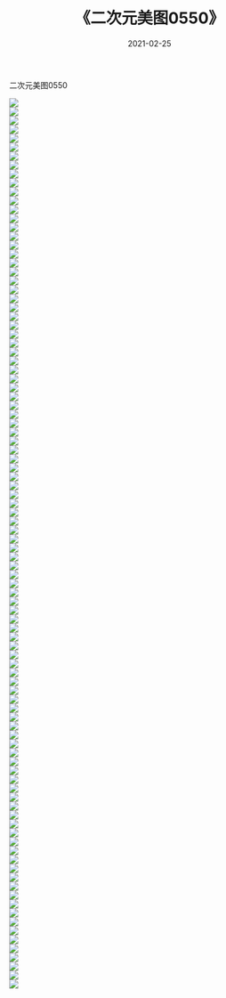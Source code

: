 ﻿---
layout: post
title:  《二次元美图0550》
date:   2021-02-25
img: http://imgx.orgx.ga/二次元/2021/二次元美图0550/000.jpg
categories: [美女, 清纯, 唯美]
---

二次元美图0550

 ![](http://imgx.orgx.ga/二次元/2021/二次元美图0550/001.jpg) <br>![](http://imgx.orgx.ga/二次元/2021/二次元美图0550/002.jpg) <br>![](http://imgx.orgx.ga/二次元/2021/二次元美图0550/003.jpg) <br>![](http://imgx.orgx.ga/二次元/2021/二次元美图0550/004.jpg) <br>![](http://imgx.orgx.ga/二次元/2021/二次元美图0550/005.jpg) <br>![](http://imgx.orgx.ga/二次元/2021/二次元美图0550/006.jpg) <br>![](http://imgx.orgx.ga/二次元/2021/二次元美图0550/007.jpg) <br>![](http://imgx.orgx.ga/二次元/2021/二次元美图0550/008.jpg) <br>![](http://imgx.orgx.ga/二次元/2021/二次元美图0550/009.jpg) <br>![](http://imgx.orgx.ga/二次元/2021/二次元美图0550/010.jpg) <br>![](http://imgx.orgx.ga/二次元/2021/二次元美图0550/011.jpg) <br>![](http://imgx.orgx.ga/二次元/2021/二次元美图0550/012.jpg) <br>![](http://imgx.orgx.ga/二次元/2021/二次元美图0550/013.jpg) <br>![](http://imgx.orgx.ga/二次元/2021/二次元美图0550/014.jpg) <br>![](http://imgx.orgx.ga/二次元/2021/二次元美图0550/015.jpg) <br>![](http://imgx.orgx.ga/二次元/2021/二次元美图0550/016.jpg) <br>![](http://imgx.orgx.ga/二次元/2021/二次元美图0550/017.jpg) <br>![](http://imgx.orgx.ga/二次元/2021/二次元美图0550/018.jpg) <br>![](http://imgx.orgx.ga/二次元/2021/二次元美图0550/019.jpg) <br>![](http://imgx.orgx.ga/二次元/2021/二次元美图0550/020.jpg) <br>![](http://imgx.orgx.ga/二次元/2021/二次元美图0550/021.jpg) <br>![](http://imgx.orgx.ga/二次元/2021/二次元美图0550/022.jpg) <br>![](http://imgx.orgx.ga/二次元/2021/二次元美图0550/023.jpg) <br>![](http://imgx.orgx.ga/二次元/2021/二次元美图0550/024.jpg) <br>![](http://imgx.orgx.ga/二次元/2021/二次元美图0550/025.jpg) <br>![](http://imgx.orgx.ga/二次元/2021/二次元美图0550/026.jpg) <br>![](http://imgx.orgx.ga/二次元/2021/二次元美图0550/027.jpg) <br>![](http://imgx.orgx.ga/二次元/2021/二次元美图0550/028.jpg) <br>![](http://imgx.orgx.ga/二次元/2021/二次元美图0550/029.jpg) <br>![](http://imgx.orgx.ga/二次元/2021/二次元美图0550/030.jpg) <br>![](http://imgx.orgx.ga/二次元/2021/二次元美图0550/031.jpg) <br>![](http://imgx.orgx.ga/二次元/2021/二次元美图0550/032.jpg) <br>![](http://imgx.orgx.ga/二次元/2021/二次元美图0550/033.jpg) <br>![](http://imgx.orgx.ga/二次元/2021/二次元美图0550/034.jpg) <br>![](http://imgx.orgx.ga/二次元/2021/二次元美图0550/035.jpg) <br>![](http://imgx.orgx.ga/二次元/2021/二次元美图0550/036.jpg) <br>![](http://imgx.orgx.ga/二次元/2021/二次元美图0550/037.jpg) <br>![](http://imgx.orgx.ga/二次元/2021/二次元美图0550/038.jpg) <br>![](http://imgx.orgx.ga/二次元/2021/二次元美图0550/039.jpg) <br>![](http://imgx.orgx.ga/二次元/2021/二次元美图0550/040.jpg) <br>![](http://imgx.orgx.ga/二次元/2021/二次元美图0550/041.jpg) <br>![](http://imgx.orgx.ga/二次元/2021/二次元美图0550/042.jpg) <br>![](http://imgx.orgx.ga/二次元/2021/二次元美图0550/043.jpg) <br>![](http://imgx.orgx.ga/二次元/2021/二次元美图0550/044.jpg) <br>![](http://imgx.orgx.ga/二次元/2021/二次元美图0550/045.jpg) <br>![](http://imgx.orgx.ga/二次元/2021/二次元美图0550/046.jpg) <br>![](http://imgx.orgx.ga/二次元/2021/二次元美图0550/047.jpg) <br>![](http://imgx.orgx.ga/二次元/2021/二次元美图0550/048.jpg) <br>![](http://imgx.orgx.ga/二次元/2021/二次元美图0550/049.jpg) <br>![](http://imgx.orgx.ga/二次元/2021/二次元美图0550/050.jpg) <br>![](http://imgx.orgx.ga/二次元/2021/二次元美图0550/051.jpg) <br>![](http://imgx.orgx.ga/二次元/2021/二次元美图0550/052.jpg) <br>![](http://imgx.orgx.ga/二次元/2021/二次元美图0550/053.jpg) <br>![](http://imgx.orgx.ga/二次元/2021/二次元美图0550/054.jpg) <br>![](http://imgx.orgx.ga/二次元/2021/二次元美图0550/055.jpg) <br>![](http://imgx.orgx.ga/二次元/2021/二次元美图0550/056.jpg) <br>![](http://imgx.orgx.ga/二次元/2021/二次元美图0550/057.jpg) <br>![](http://imgx.orgx.ga/二次元/2021/二次元美图0550/058.jpg) <br>![](http://imgx.orgx.ga/二次元/2021/二次元美图0550/059.jpg) <br>![](http://imgx.orgx.ga/二次元/2021/二次元美图0550/060.jpg) <br>![](http://imgx.orgx.ga/二次元/2021/二次元美图0550/061.jpg) <br>![](http://imgx.orgx.ga/二次元/2021/二次元美图0550/062.jpg) <br>![](http://imgx.orgx.ga/二次元/2021/二次元美图0550/063.jpg) <br>![](http://imgx.orgx.ga/二次元/2021/二次元美图0550/064.jpg) <br>![](http://imgx.orgx.ga/二次元/2021/二次元美图0550/065.jpg) <br>![](http://imgx.orgx.ga/二次元/2021/二次元美图0550/066.jpg) <br>![](http://imgx.orgx.ga/二次元/2021/二次元美图0550/067.jpg) <br>![](http://imgx.orgx.ga/二次元/2021/二次元美图0550/068.jpg) <br>![](http://imgx.orgx.ga/二次元/2021/二次元美图0550/069.jpg) <br>![](http://imgx.orgx.ga/二次元/2021/二次元美图0550/070.jpg) <br>![](http://imgx.orgx.ga/二次元/2021/二次元美图0550/071.jpg) <br>![](http://imgx.orgx.ga/二次元/2021/二次元美图0550/072.jpg) <br>![](http://imgx.orgx.ga/二次元/2021/二次元美图0550/073.jpg) <br>![](http://imgx.orgx.ga/二次元/2021/二次元美图0550/074.jpg) <br>![](http://imgx.orgx.ga/二次元/2021/二次元美图0550/075.jpg) <br>![](http://imgx.orgx.ga/二次元/2021/二次元美图0550/076.jpg) <br>![](http://imgx.orgx.ga/二次元/2021/二次元美图0550/077.jpg) <br>![](http://imgx.orgx.ga/二次元/2021/二次元美图0550/078.jpg) <br>![](http://imgx.orgx.ga/二次元/2021/二次元美图0550/079.jpg) <br>![](http://imgx.orgx.ga/二次元/2021/二次元美图0550/080.jpg) <br>![](http://imgx.orgx.ga/二次元/2021/二次元美图0550/081.jpg) <br>![](http://imgx.orgx.ga/二次元/2021/二次元美图0550/082.jpg) <br>![](http://imgx.orgx.ga/二次元/2021/二次元美图0550/083.jpg) <br>![](http://imgx.orgx.ga/二次元/2021/二次元美图0550/084.jpg) <br>![](http://imgx.orgx.ga/二次元/2021/二次元美图0550/085.jpg) <br>![](http://imgx.orgx.ga/二次元/2021/二次元美图0550/086.jpg) <br>![](http://imgx.orgx.ga/二次元/2021/二次元美图0550/087.jpg) <br>![](http://imgx.orgx.ga/二次元/2021/二次元美图0550/088.jpg) <br>![](http://imgx.orgx.ga/二次元/2021/二次元美图0550/089.jpg) <br>![](http://imgx.orgx.ga/二次元/2021/二次元美图0550/090.jpg) <br>![](http://imgx.orgx.ga/二次元/2021/二次元美图0550/091.jpg) <br>![](http://imgx.orgx.ga/二次元/2021/二次元美图0550/092.jpg) <br>![](http://imgx.orgx.ga/二次元/2021/二次元美图0550/093.jpg) <br>![](http://imgx.orgx.ga/二次元/2021/二次元美图0550/094.jpg) <br>![](http://imgx.orgx.ga/二次元/2021/二次元美图0550/095.jpg) <br>![](http://imgx.orgx.ga/二次元/2021/二次元美图0550/096.jpg) <br>![](http://imgx.orgx.ga/二次元/2021/二次元美图0550/097.jpg) <br>![](http://imgx.orgx.ga/二次元/2021/二次元美图0550/098.jpg) <br>![](http://imgx.orgx.ga/二次元/2021/二次元美图0550/099.jpg) <br>![](http://imgx.orgx.ga/二次元/2021/二次元美图0550/100.jpg) <br>